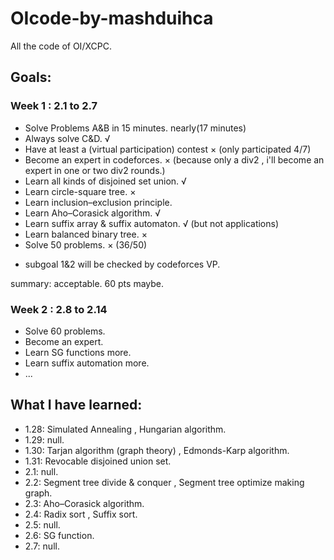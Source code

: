 # OIcode-by-mashduihca
All the code of OI/XCPC.


## Goals:
### Week 1 : 2.1 to 2.7
- Solve Problems A&B in 15 minutes.  nearly(17 minutes)
- Always solve C&D. √
- Have at least a (virtual participation) contest × (only participated 4/7)
- Become an expert in codeforces. × (because only a div2 , i'll become an expert in one or two div2 rounds.)
- Learn all kinds of disjoined set union. √ 
- Learn circle-square tree. ×
- Learn inclusion–exclusion principle.
- Learn Aho–Corasick algorithm.  √
- Learn suffix array & suffix automaton.  √ (but not applications)
- Learn balanced binary tree.  ×
- Solve 50 problems. × (36/50)
* subgoal 1&2 will be checked by codeforces VP.

summary: acceptable. 60 pts maybe.

### Week 2 : 2.8 to 2.14
- Solve 60 problems.
- Become an expert.
- Learn SG functions more.
- Learn suffix automation more.
- ...

## What I have learned:

- 1.28: Simulated Annealing , Hungarian algorithm.
- 1.29: null.
- 1.30: Tarjan algorithm (graph theory) , Edmonds-Karp algorithm.
- 1.31: Revocable disjoined union set.
- 2.1: null.
- 2.2: Segment tree divide & conquer , Segment tree optimize making graph.
- 2.3: Aho–Corasick algorithm.
- 2.4: Radix sort , Suffix sort.
- 2.5: null.
- 2.6: SG function.
- 2.7: null.
